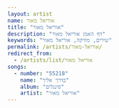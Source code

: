 ```yaml
---
layout: artist
name: אוריאל מאור
title: "אוריאל מאור"
description: "דף האמן אוריאל מאור"
keywords: "שירים, מוזיקה, אוריאל מאור"
permalink: /artists/אוריאל-מאור/
redirect_from:
  - /artists/list/אוריאל מאור
songs:
  - number: "55218"
    name: "בדרך אליך"
    album: "סינגלים"
    artist: "אוריאל מאור"
---
```

